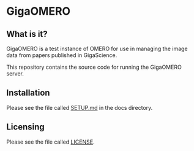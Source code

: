 # GigaOMERO

## What is it?

GigaOMERO is a test instance of OMERO for use in managing the image data from
papers published in GigaScience.

This repository contains the source code for running the GigaOMERO server.

## Installation

Please see the file called [SETUP.md](docs/SETUP.md) in the docs
directory.

## Licensing

Please see the file called [LICENSE](./LICENSE).